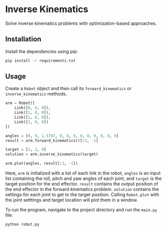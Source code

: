 # Inverse Kinematics

Solve inverse kinematics problems with optimization-based approaches.

## Installation

Install the dependencies using pip:

```bash
pip install -r requirements.txt
```

## Usage
Create a `Robot` object and then call its `forward_kinematics` or `inverse_kinematics` methods.

```python
arm = Robot([
    Link([0, 0, 0]),
    Link([1, 0, 0]),
    Link([1, 0, 0]),
    Link([1, 0, 0])
])

angles = [0, 0, 1.5707, 0, 0, 0, 0, 0, 0, 0, 0, 0]
result = arm.forward_kinematics()[:3, -1]

target = [1, 2, 0]
solution = arm.inverse_kinematics(target)

arm.plot(angles, result[:3, -1])
```
Here, `arm` is initialized with a list of each link in the robot, `angles` is an input list containing the roll, pitch and yaw angles of each joint, and `target` is the target position for the end effector. `result` contains the output position of the end effector in the forward kinematics problem. `solution` contains the settings for each joint to get to the target position. Calling `Robot.plot` with the joint setttings and target location will plot them in a window.

To run the program, navigate to the project directory and run the `main.py` file:

```bash
python robot.py
```
